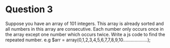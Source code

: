 <h1>Question 3</h1>

<p>Suppose you have an array of 101 integers. This array is already sorted and all numbers in this array are consecutive. Each number only occurs once in the array except one number which occurs twice. Write a js code to find the repeated number.
e.g $arr = array(0,1,2,3,4,5,6,7,7,8,9,10...................);</p>
